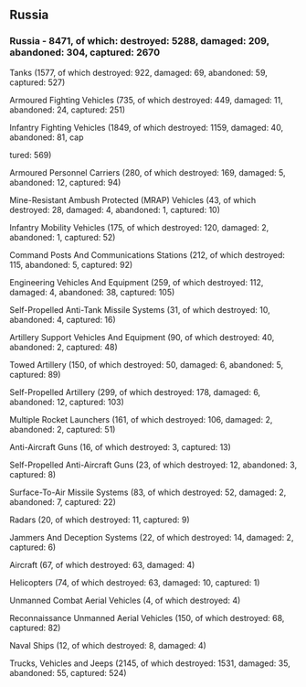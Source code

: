 
 
 ## Russia
 
 ### Russia - 8471, of which: destroyed: 5288, damaged: 209, abandoned: 304, captured: 2670

 

 

 Tanks (1577, of which destroyed: 922, damaged: 69, abandoned: 59, captured: 527)

 Armoured Fighting Vehicles (735, of which destroyed: 449, damaged: 11, abandoned: 24, captured: 251)

 Infantry Fighting Vehicles (1849, of which destroyed: 1159, damaged: 40, abandoned: 81, cap

 tured: 569)

 Armoured Personnel Carriers (280, of which destroyed: 169, damaged: 5, abandoned: 12, captured: 94)

 Mine-Resistant Ambush Protected (MRAP) Vehicles (43, of which destroyed: 28, damaged: 4, abandoned: 1, captured: 10)

 Infantry Mobility Vehicles (175, of which destroyed: 120, damaged: 2, abandoned: 1, captured: 52)

 Command Posts And Communications Stations (212, of which destroyed: 115, abandoned: 5, captured: 92)

 Engineering Vehicles And Equipment (259, of which destroyed: 112, damaged: 4, abandoned: 38, captured: 105)

 Self-Propelled Anti-Tank Missile Systems (31, of which destroyed: 10, abandoned: 4, captured: 16)

 Artillery Support Vehicles And Equipment (90, of which destroyed: 40, abandoned: 2, captured: 48)

 Towed Artillery (150, of which destroyed: 50, damaged: 6, abandoned: 5, captured: 89)

 Self-Propelled Artillery (299, of which destroyed: 178, damaged: 6, abandoned: 12, captured: 103)

 Multiple Rocket Launchers (161, of which destroyed: 106, damaged: 2, abandoned: 2, captured: 51)

 Anti-Aircraft Guns (16, of which destroyed: 3, captured: 13)

 Self-Propelled Anti-Aircraft Guns (23, of which destroyed: 12, abandoned: 3, captured: 8)

 Surface-To-Air Missile Systems (83, of which destroyed: 52, damaged: 2, abandoned: 7, captured: 22)

 Radars (20, of which destroyed: 11, captured: 9)

 Jammers And Deception Systems (22, of which destroyed: 14, damaged: 2, captured: 6)

 Aircraft (67, of which destroyed: 63, damaged: 4)

 Helicopters (74, of which destroyed: 63, damaged: 10, captured: 1)

 Unmanned Combat Aerial Vehicles (4, of which destroyed: 4)

 Reconnaissance Unmanned Aerial Vehicles (150, of which destroyed: 68, captured: 82)

 Naval Ships (12, of which destroyed: 8, damaged: 4)

 Trucks, Vehicles and Jeeps (2145, of which destroyed: 1531, damaged: 35, abandoned: 55, captured: 524)

